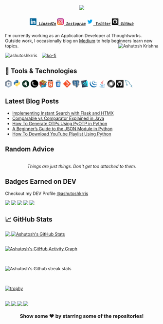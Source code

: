 <h1 align="center">
  <a href="https://git.io/typing-svg">
    <img src="https://readme-typing-svg.herokuapp.com?color=%2340A597&size=30&width=800&lines=Hello+World!+I+am+Ashutosh+Krishna;I+love+building+things+that+live+on+the+internet">
  </a>
</h1>

<h5 align="center">
  <code><a href="https://www.linkedin.com/in/ashutoshkrris/" title="LinkedIn Profile"><img width="22" src="images/linkedin.svg"> LinkedIn</a></code>
  <code><a href="https://www.instagram.com/ashutoshkrris/" title="Instagram Profile"><img width="22" src="images/instagram.svg"> Instagram</a></code>
  <code><a href="https://www.twitter.com/ashutoshkrris/" title="Twitter Profile"><img width="22" src="images/twitter.svg"> Twitter</a></code>
  <code><a href="https://www.github.com/ashutoshkrris/" title="Github Profile"><img width="22" src="images/github.svg"> Github</a></code>
</h5>

I'm currently working as an Application Developer at Thoughtworks. Outside work, I occasionally blog on [Medium](https://ashutoshkrris.medium.com) to help beginners learn new topics.
<img align="right" alt="Ashutosh Krishna" src="https://i.imgur.com/Dg5p9rR.png" />

<p align="left"> 
  <img src="https://komarev.com/ghpvc/?username=ashutoshkrris&label=Views&color=blue&style=plastic" alt="ashutoshkrris" /> 
  &nbsp;&nbsp;&nbsp;<a href="https://ko-fi.com/Y8Y320QYE"><img src="https://ko-fi.com/img/githubbutton_sm.svg" alt="ko-fi" /></a>
</p>

## 🔧 Tools & Technologies
<code><img title="C" height="25" src="images/c.svg"></code>
<code><img title="Python" height="25" src="images/python-original.svg"></code>
<code><img title="Django" height="25" src="images/django.png"></code>
<code><img title="Flask" height="25" src="images/flask.png"></code>
<code><img title="Problem Solving" height="25" src="images/problemSolving.png"></code>
<code><img title="HTML5" height="25" src="images/html5.svg"></code>
<code><img title="CSS" height="25" src="images/css.svg"></code>
<code><img title="Git" height="25" src="images/git-original.svg"></code>
<code><img title="PostgreSQL" height="25" src="images/postgresql.svg"></code>
<code><img title="Visual Studio Code" height="25" src="images/vscode.png"></code>
<code><img title="JQuery" height="25" src="images/jquery-original.svg"></code>
<code><img title="Java" height="25" src="images/java-original.svg"></code>
<code><img title="JSON" height="25" src="images/json.svg"></code>
<code><img title="GitHub" height="25" src="images/github.svg"></code>
<code><img title="MySQL" height="25" src="images/mysql.svg"></code>


<!--😊
**ashutoshkrris/ashutoshkrris** is a ✨ _special_ ✨ repository because its `README.md` (this file) appears on your GitHub profile. -->

## Latest Blog Posts

<!-- BLOG-POST-LIST:START -->
- [Implementing Instant Search with Flask and HTMX](https://python.plainenglish.io/implementing-instant-search-with-flask-and-htmx-7d5ea928fd65?source=rss-b66584c2ea41------2)
- [Comparable vs Comparator Explained in Java](https://ashutoshkrris.medium.com/comparable-vs-comparator-explained-in-java-0aabaedf8d47?source=rss-b66584c2ea41------2)
- [How To Generate OTPs Using PyOTP in Python](https://python.plainenglish.io/how-to-generate-otps-using-pyotp-in-python-3b8722ee49eb?source=rss-b66584c2ea41------2)
- [A Beginner’s Guide to the JSON Module in Python](https://python.plainenglish.io/a-beginners-guide-to-the-json-module-in-python-1bddf3c20b0f?source=rss-b66584c2ea41------2)
- [How To Download YouTube Playlist Using Python](https://python.plainenglish.io/how-to-download-youtube-playlist-using-python-4e832989e017?source=rss-b66584c2ea41------2)
<!-- BLOG-POST-LIST:END -->

## Random Advice

<!-- ADVICE:START -->
<p align="center"><br><i>Things are just things. Don't get too attached to them.</i><br></p>
<!-- ADVICE:END -->

## Badges Earned on DEV

Checkout my DEV Profile [@ashutoshkrris](https://dev.to/ashutoshkrris)

<a><img src="https://res.cloudinary.com/practicaldev/image/fetch/s--ipK3ZYfm--/c_limit,f_auto,fl_progressive,q_80,w_375/https://dev-to-uploads.s3.amazonaws.com/uploads/badge/badge_image/80/hacktoberfest2020-badge_2.png" width=100></a>
<a><img src="https://res.cloudinary.com/practicaldev/image/fetch/s--4f5VWKQw--/c_limit,f_auto,fl_progressive,q_80,w_375/https://dev-to-uploads.s3.amazonaws.com/uploads/badge/badge_image/2/1-year-badge.png" width=100></a>
<a><img src="https://res.cloudinary.com/practicaldev/image/fetch/s--cm4PWdMq--/c_limit,f_auto,fl_progressive,q_80,w_375/https://dev-to-uploads.s3.amazonaws.com/uploads/badge/badge_image/131/hacktoberfest-2021-badge.png" width=100></a>
<a><img src="https://res.cloudinary.com/practicaldev/image/fetch/s--7LzjnbaB--/c_limit,f_auto,fl_progressive,q_80,w_180/https://dev-to-uploads.s3.amazonaws.com/uploads/badge/badge_image/9/2year-Badge-shadow__1_.png" width=100></a>
<a><img src="https://res.cloudinary.com/practicaldev/image/fetch/s--rX-dH2o3--/c_limit,f_auto,fl_progressive,q_80,w_180/https://dev-to-uploads.s3.amazonaws.com/uploads/badge/badge_image/206/ht-badge.png" width=100></a>


## &#x1f4c8; GitHub Stats

<a href="https://github.com/ashutoshkrris/ashutoshkrris">
  <img align="center" src="https://github-readme-stats.vercel.app/api/top-langs/?username=ashutoshkrris&hide=java,html&title_color=ffffff&text_color=c9cacc&icon_color=2bbc8a&bg_color=1d1f21" />
</a>
<a href="https://github.com/ashutoshkrris/ashutoshkrris">
  <img align="center" src="https://github-readme-stats.vercel.app/api?username=ashutoshkrris&show_icons=true&line_height=27&count_private=true&title_color=ffffff&text_color=c9cacc&icon_color=2bbc8a&bg_color=1d1f21" alt="Ashutosh's GitHub Stats" />
</a>
<br/><br/>

[![Ashutosh's GitHub Activity Graph](https://activity-graph.herokuapp.com/graph?username=ashutoshkrris&theme=rogue)](https://github.com/ashutoshkrris)


<br/><br/>
![Ashutosh's Github streak stats](https://github-readme-streak-stats.herokuapp.com/?user=ashutoshkrris) 

<br><br>
[![trophy](https://github-profile-trophy.vercel.app/?username=ashutoshkrris)](https://github.com/ryo-ma/github-profile-trophy)

<br/>
<div>
  <a align="left" href="https://github.com/ashutoshkrris/COVID-19-Analysis">
  <img align="center" src="https://github-readme-stats.vercel.app/api/pin/?username=ashutoshkrris&repo=COVID-19-Analysis&title_color=ffffff&text_color=c9cacc&icon_color=2bbc8a&bg_color=1d1f21" />
</a> 

<a align="left" href="https://github.com/ashutoshkrris/iRead">
  <img align="center" src="https://github-readme-stats.vercel.app/api/pin/?username=ashutoshkrris&repo=iRead&title_color=ffffff&text_color=c9cacc&icon_color=2bbc8a&bg_color=1d1f21" />
</a> 

<a align="right" href="https://github.com/ashutoshkrris/Amazon-Price-Tracker">
  <img align="center" src="https://github-readme-stats.vercel.app/api/pin/?username=ashutoshkrris&repo=Amazon-Price-Tracker&title_color=ffffff&text_color=c9cacc&icon_color=2bbc8a&bg_color=1d1f21" />
</a> 

<a align="right" href="https://github.com/ashutoshkrris/YouTube-Trending-Videos-Analysis">
  <img align="center" src="https://github-readme-stats.vercel.app/api/pin/?username=ashutoshkrris&repo=YouTube-Trending-Videos-Analysis&title_color=ffffff&text_color=c9cacc&icon_color=2bbc8a&bg_color=1d1f21" />
</a>
</div>

<div align="center">

<h3> Show some ❤️ by starring some of the repositories! </h3>

</div>
